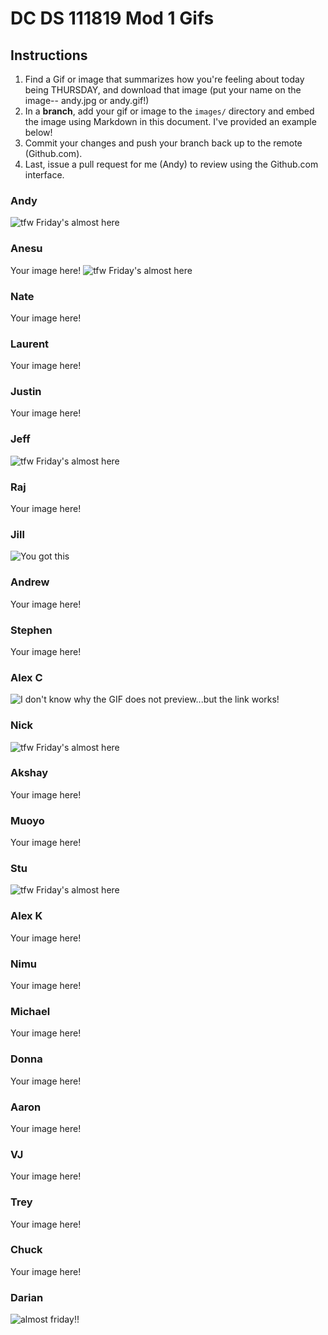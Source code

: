 # DC DS 111819 Mod 1 Gifs

## Instructions

1. Find a Gif or image that summarizes how you're feeling about today being THURSDAY, and download that image (put your name on the image-- andy.jpg or andy.gif!)
1. In a **branch**, add your gif or image to the `images/` directory and embed the image using Markdown in this document.  I've provided an example below!
1. Commit your changes and push your branch back up to the remote (Github.com).
1. Last, issue a pull request for me (Andy) to review using the Github.com interface.

### Andy
![tfw Friday's almost here](images/andy.gif)

### Anesu
Your image here!
![tfw Friday's almost here](images/anesu.gif)

### Nate
Your image here!

### Laurent
Your image here!

### Justin
Your image here!

### Jeff
![tfw Friday's almost here](images/jeff.gif)

### Raj
Your image here!

### Jill
![You got this](images/jill.gif)

### Andrew
Your image here!

### Stephen
Your image here!

### Alex C
![I don't know why the GIF does not preview...but the link works!](/https://github.com/enkeboll/dcds-111819-gifs/blob/master/images/Thursday_GIF_Alex_Cheng.gif)

### Nick
![tfw Friday's almost here](images/nick.gif)

### Akshay
Your image here!

### Muoyo
Your image here!

### Stu
![tfw Friday's almost here](images/Stu.gif)

### Alex K
Your image here!

### Nimu
Your image here!

### Michael
Your image here!

### Donna
Your image here!

### Aaron
Your image here!

### VJ
Your image here!

### Trey
Your image here!

### Chuck
Your image here!

### Darian

![almost friday!!](images/darianm.gif)
